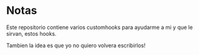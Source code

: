 # Notas 

Este repositorio contiene varios customhooks para ayudarme a mi y que le sirvan, estos hooks.

Tambien la idea es que yo no quiero volvera escribirlos!
